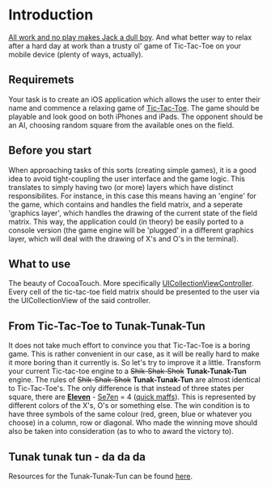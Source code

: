 # Introduction

[All work and no play makes Jack a dull boy](https://pre00.deviantart.net/261c/th/pre/i/2010/227/a/7/all_work_and_no_play_by_rosedale.jpg). And what better way to relax after a hard day at work than a trusty ol' game of Tic-Tac-Toe on your mobile device (plenty of ways, actually).

## Requiremets
Your task is to create an iOS application which allows the user to enter their name and commence a relaxing game of [Tic-Tac-Toe](https://en.wikipedia.org/wiki/Tic-tac-toe). The game should be playable and look good on both iPhones and iPads. The opponent should be an AI, choosing random square from the available ones on the field.

## Before you start
When approaching tasks of this sorts (creating simple games), it is a good idea to avoid tight-coupling the user interface and the game logic. This translates to simply having two (or more) layers which have distinct responsibilites. For instance, in this case this means having an 'engine' for the game, which contains and handles the field matrix, and a seperate 'graphics layer', which handles the drawing of the current state of the field matrix. This way, the application could (in theory) be easily ported to a console version (the game engine will be 'plugged' in a different graphics layer, which will deal with the drawing of X's and O's in the terminal).

## What to use
The beauty of CocoaTouch. More specifically [UICollectionViewController](https://developer.apple.com/documentation/uikit/uicollectionviewcontroller?changes=_3&language=objc). Every cell of the tic-tac-toe field matrix should be presented to the user via the UICollectionView of the said controller.

## From Tic-Tac-Toe to Tunak-Tunak-Tun
It does not take much effort to convince you that Tic-Tac-Toe is a boring game. This is rather convenient in our case, as it will be really hard to make it more boring than it currently is. So let's try to improve it a little. Transform your current Tic-tac-toe engine to a ~~Shik-Shak-Shok~~ **Tunak-Tunak-Tun** engine. The rules of ~~Shik-Shak-Shok~~ **Tunak-Tunak-Tun**  are almost identical to Tic-Tac-Toe's. The only difference is that instead of three states per square, there are [**Eleven**](http://digitalspyuk.cdnds.net/17/50/980x490/landscape-1512999743-screen-shot-2017-12-11-at-134204.jpg) - [Se7en](https://www.imdb.com/title/tt0114369/) = 4 ([quick maffs](https://youtu.be/M3ujv8xdK2w?t=10)). This is represented by different colors of the X's, O's or something else. The win condition is to have three symbols of the same colour (red, green, blue or whatever you choose) in a column, row or diagonal. Who made the winning move should also be taken into consideration (as to who to award the victory to).

## Tunak tunak tun - da da da 
Resources for the Tunak-Tunak-Tun can be found [here](/resources/T2.1).